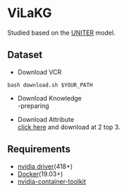 # ViLaKG   
Studied based on the [UNITER](https://github.com/ChenRocks/UNITER) model.

## Dataset   
* Download VCR   
```
bash download.sh $YOUR_PATH
```

* Download Knowledge   
-preparing

* Download Attribute   
[click here](https://github.com/Deanplayerljx/tab-vcr/tree/master/data) and download at 2 top 3.   

## Requirements   
* [nvidia driver](https://docs.nvidia.com/cuda/cuda-installation-guide-linux/index.html#package-manager-installation)(418+)   
* [Docker](https://docs.docker.com/engine/install/ubuntu/)(19.03+)
* [nvidia-container-toolkit](https://github.com/NVIDIA/nvidia-docker#quickstart)